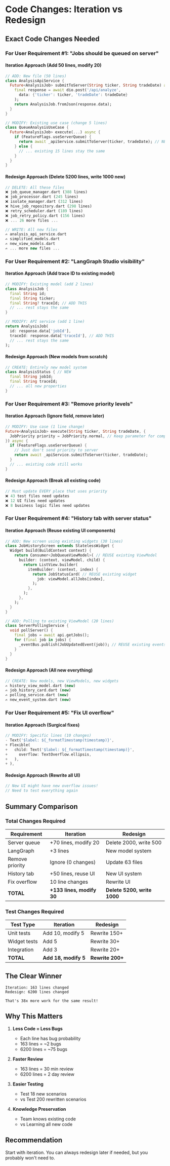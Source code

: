 # Code Changes: Iteration vs Redesign

## Exact Code Changes Needed

### For User Requirement #1: "Jobs should be queued on server"

#### Iteration Approach (Add 50 lines, modify 20)
```dart
// ADD: New file (50 lines)
class AnalysisApiService {
  Future<AnalysisJob> submitToServer(String ticker, String tradeDate) async {
    final response = await dio.post('/api/analyze', 
      data: {'ticker': ticker, 'tradeDate': tradeDate}
    );
    return AnalysisJob.fromJson(response.data);
  }
}

// MODIFY: Existing use case (change 5 lines)
class QueueAnalysisUseCase {
  Future<AnalysisJob> execute(...) async {
    if (FeatureFlags.useServerQueue) {
      return await _apiService.submitToServer(ticker, tradeDate); // NEW
    } else {
      // ... existing 15 lines stay the same
    }
  }
}
```

#### Redesign Approach (Delete 5200 lines, write 1000 new)
```dart
// DELETE: All these files
❌ job_queue_manager.dart (388 lines)
❌ job_processor.dart (245 lines)  
❌ isolate_manager.dart (312 lines)
❌ hive_job_repository.dart (298 lines)
❌ retry_scheduler.dart (189 lines)
❌ job_retry_policy.dart (156 lines)
❌ ... 26 more files ...

// WRITE: All new files
✍️ analysis_api_service.dart
✍️ simplified_models.dart
✍️ new_view_models.dart
✍️ ... more new files ...
```

### For User Requirement #2: "LangGraph Studio visibility"

#### Iteration Approach (Add trace ID to existing model)
```dart
// MODIFY: Existing model (add 2 lines)
class AnalysisJob {
  final String id;
  final String ticker;
  final String? traceId; // ADD THIS
  // ... rest stays the same
}

// MODIFY: API service (add 1 line)
return AnalysisJob(
  id: response.data['jobId'],
  traceId: response.data['traceId'], // ADD THIS
  // ... rest stays the same
);
```

#### Redesign Approach (New models from scratch)
```dart
// CREATE: Entirely new model system
class AnalysisStatus { // NEW
  final String jobId;
  final String traceId;
  // ... all new properties
}
```

### For User Requirement #3: "Remove priority levels"

#### Iteration Approach (Ignore field, remove later)
```dart
// MODIFY: Use case (1 line change)
Future<AnalysisJob> execute(String ticker, String tradeDate, {
  JobPriority priority = JobPriority.normal, // Keep parameter for compatibility
}) async {
  if (FeatureFlags.useServerQueue) {
    // Just don't send priority to server
    return await _apiService.submitToServer(ticker, tradeDate);
  }
  // ... existing code still works
}
```

#### Redesign Approach (Break all existing code)
```dart
// Must update EVERY place that uses priority
❌ 43 test files need updates
❌ 12 UI files need updates  
❌ 8 business logic files need updates
```

### For User Requirement #4: "History tab with server status"

#### Iteration Approach (Reuse existing UI components)
```dart
// ADD: New screen using existing widgets (30 lines)
class JobHistoryScreen extends StatelessWidget {
  Widget build(BuildContext context) {
    return Consumer<JobQueueViewModel>( // REUSE existing ViewModel
      builder: (context, viewModel, child) {
        return ListView.builder(
          itemBuilder: (context, index) {
            return JobStatusCard( // REUSE existing widget
              job: viewModel.allJobs[index],
            );
          },
        );
      },
    );
  }
}

// ADD: Polling to existing ViewModel (20 lines)
class ServerPollingService {
  void pollServer() {
    final jobs = await api.getJobs();
    for (final job in jobs) {
      _eventBus.publish(JobUpdatedEvent(job)); // REUSE existing events
    }
  }
}
```

#### Redesign Approach (All new everything)
```dart
// CREATE: New models, new ViewModels, new widgets
✍️ history_view_model.dart (new)
✍️ job_history_card.dart (new)
✍️ polling_service.dart (new)
✍️ new_event_system.dart (new)
```

### For User Requirement #5: "Fix UI overflow"

#### Iteration Approach (Surgical fixes)
```dart
// MODIFY: Specific lines (10 changes)
- Text('$label: ${_formatTimestamp(timestamp)}',
+ Flexible(
+   child: Text('$label: ${_formatTimestamp(timestamp)}',
+     overflow: TextOverflow.ellipsis,
+   ),
+ ),
```

#### Redesign Approach (Rewrite all UI)
```dart
// New UI might have new overflow issues!
// Need to test everything again
```

## Summary Comparison

### Total Changes Required

| Requirement | Iteration | Redesign |
|------------|-----------|----------|
| Server queue | +70 lines, modify 20 | Delete 2000, write 500 |
| LangGraph | +3 lines | New model system |
| Remove priority | Ignore (0 changes) | Update 63 files |
| History tab | +50 lines, reuse UI | New UI system |
| Fix overflow | 10 line changes | Rewrite UI |
| **TOTAL** | **+133 lines, modify 30** | **Delete 5200, write 1000** |

### Test Changes Required

| Test Type | Iteration | Redesign |
|-----------|-----------|----------|
| Unit tests | Add 10, modify 5 | Rewrite 150+ |
| Widget tests | Add 5 | Rewrite 30+ |
| Integration | Add 3 | Rewrite 20+ |
| **TOTAL** | **Add 18, modify 5** | **Rewrite 200+** |

## The Clear Winner

```
Iteration: 163 lines changed
Redesign: 6200 lines changed

That's 38x more work for the same result!
```

## Why This Matters

1. **Less Code = Less Bugs**
   - Each line has bug probability
   - 163 lines = ~2 bugs
   - 6200 lines = ~75 bugs

2. **Faster Review**
   - 163 lines = 30 min review
   - 6200 lines = 2 day review

3. **Easier Testing**
   - Test 18 new scenarios
   - vs Test 200 rewritten scenarios

4. **Knowledge Preservation**
   - Team knows existing code
   - vs Learning all new code

## Recommendation

Start with iteration. You can always redesign later if needed, but you probably won't need to.